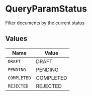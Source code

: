 # QueryParamStatus

Filter documents by the current status


## Values

| Name        | Value       |
| ----------- | ----------- |
| `DRAFT`     | DRAFT       |
| `PENDING`   | PENDING     |
| `COMPLETED` | COMPLETED   |
| `REJECTED`  | REJECTED    |